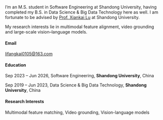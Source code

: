 

I’m an M.S. student in Software Engineering at Shandong University, having completed my B.S. in Data Science & Big Data Technology here as well. I am fortunate to be advised by <a href="https://faculty.sdu.edu.cn/luxiankai/zh_CN/index.htm">Prof. Xiankai Lu</a> at Shandong University. 

My research interests lie in multimodal feature alignment, video grounding and large-scale vision–language models.



#### Email  
lifangkai0105@163.com



#### Education  

Sep 2023 – Jun 2026, Software Engineering,  **Shandong University**, China


Sep 2019 – Jun 2023, Data Science & Big Data Technology,  **Shandong University**, China


#### Research Interests  
Multimodal feature matching, Video grounding, Vision-language models


